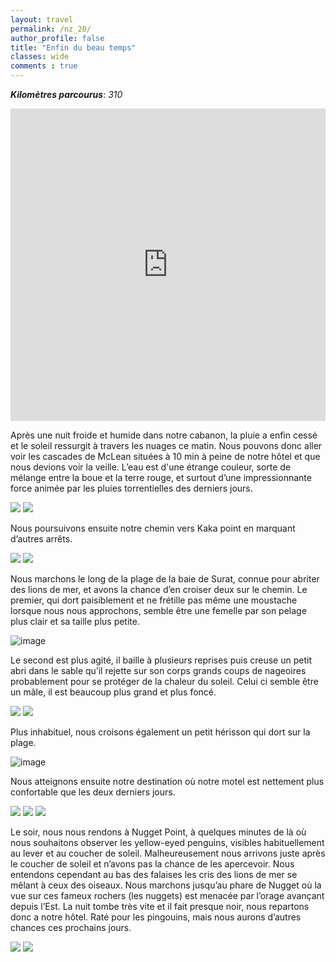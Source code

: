 ```yaml
---
layout: travel
permalink: /nz_20/
author_profile: false
title: "Enfin du beau temps"
classes: wide
comments : true
---
```


<!-- jQuery 1.8 or later, 33 KB -->
<script src="https://ajax.googleapis.com/ajax/libs/jquery/1.11.1/jquery.min.js"></script>

<!-- Fotorama from CDNJS, 19 KB -->
<link  href="https://cdnjs.cloudflare.com/ajax/libs/fotorama/4.6.4/fotorama.css" rel="stylesheet">
<script src="https://cdnjs.cloudflare.com/ajax/libs/fotorama/4.6.4/fotorama.js"></script>

***Kilomètres parcourus***: *310*

<iframe src="https://www.google.com/maps/d/u/0/embed?mid=16TMenPWVedEVMJU-TZlPc6EH6H2kkk5Z" width="100%" height="500" frameBorder="0"></iframe>

<br>

Après une nuit froide et humide dans notre cabanon, la pluie a enfin cessé et le soleil ressurgit à travers les nuages ce matin. Nous pouvons donc aller voir les cascades de McLean situées à 10 min à peine de notre hôtel et que nous devions voir la veille. L’eau est d'une étrange couleur, sorte de mélange entre la boue et la terre rouge, et surtout d’une impressionnante force animée par les pluies torrentielles des derniers jours.

<div class="fotorama">
  <img src="https://drive.google.com/uc?id=1tetUWUzFNoVvKgj-6jzJ-tUplpXyhNc6">
  <img src="https://drive.google.com/uc?id=1EvD0nO_EYnoauUv8UkRgYQ4O_EpB1jUk">
</div>

Nous poursuivons ensuite notre chemin vers Kaka point en marquant d’autres arrêts.

<div class="fotorama">
  <img src="https://drive.google.com/uc?id=1UKhZ65d6Hs0y6pPKAqgnttjgUaEEDWqR">
  <img src="https://drive.google.com/uc?id=1kqTyfcG2sHDWLGix5CzaOYW8bvjbRJOo">
</div>

Nous marchons le long de la plage de la baie de Surat, connue pour abriter des lions de mer, et avons la chance d’en croiser deux sur le chemin. Le premier, qui dort paisiblement et ne frétille pas même une moustache lorsque nous nous approchons, semble être une femelle par son pelage plus clair et sa taille plus petite. 

![image](https://drive.google.com/uc?id=15mbnCvQSTZq0lJNPtqcyDsC5Osv0Marv)

Le second est plus agité, il baille à plusieurs reprises puis creuse un petit abri dans le sable qu’il rejette sur son corps grands coups de nageoires probablement pour se protéger de la chaleur du soleil. Celui ci semble être un mâle, il est beaucoup plus grand et plus foncé. 

<div class="fotorama">
  <img src="https://drive.google.com/uc?id=1UkoX4ZnowMkHgTaoncfrI87DXFiR637G">
  <img src="https://drive.google.com/uc?id=19eJy-UT3SyhfuABxEeDx2TFS1g13boMc">
</div>

Plus inhabituel, nous croisons également un petit hérisson qui dort sur la plage.

![image](https://drive.google.com/uc?id=1cROI1aGa3gOfltSQAyRk9DKti7j4RdSf)

Nous atteignons ensuite notre destination où notre motel est nettement plus confortable que les deux derniers jours. 

<div class="fotorama">
  <img src="https://drive.google.com/uc?id=1qqyX9WVUIBNVFHGwpHyB0zjD-Jsexdkm">
  <img src="https://drive.google.com/uc?id=1OhH0UZbG-UWgf6XhpklsM1oAgpDTnRuv">
  <img src="https://drive.google.com/uc?id=1_T5ATEUXmMnr52YqQ-Jt0IU5keyYiv6Z">
</div>

Le soir, nous nous rendons à Nugget Point, à quelques minutes de là où nous souhaitons observer les yellow-eyed penguins, visibles habituellement au lever et au coucher de soleil. Malheureusement nous arrivons juste après le coucher de soleil et n’avons pas la chance de les apercevoir. Nous entendons cependant au bas des falaises les cris des lions de mer se mêlant à ceux des oiseaux. Nous marchons jusqu’au phare de Nugget où la vue sur ces fameux rochers (les nuggets) est menacée par l’orage avançant depuis l’Est. La nuit tombe très vite et il fait presque noir, nous repartons donc a notre hôtel. Raté pour les pingouins, mais nous aurons d’autres chances ces prochains jours. 

<div class="fotorama">
  <img src="https://drive.google.com/uc?id=1-JlleTa5UD1YmutE_byfjKlR7msre-13">
  <img src="https://drive.google.com/uc?id=1kxb7AXWEPHmvgW3jOReHSH9lJW0Cd2XI">
</div>